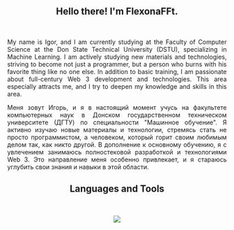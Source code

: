 <h2 align="center">
    Hello there! I'm <strong>FlexonaFFt</strong>.
</h2>
&nbsp;

<p align="justify">
    My name is Igor, and I am currently studying at the Faculty of Computer Science at the Don State Technical University (DSTU), specializing in Machine Learning. I am actively studying new materials and technologies, striving to become not just a programmer, but a person who burns with his favorite thing like no one else.
    In addition to basic training, I am passionate about full-century Web 3 development and technologies. This area especially attracts me, and I try to deepen my knowledge and skills in this area.
</p>

<p align="justify">
    Меня зовут Игорь, и я в настоящий момент учусь на факультете компьютерных наук в Донском государственном техническом университете (ДГТУ) по специальности "Машинное обучение". Я активно изучаю новые материалы и технологии, стремясь стать не просто программистом, а человеком, который горит своим любимым делом так, как никто другой.
    В дополнение к основному обучению, я с увлечением занимаюсь полностековой разработкой и технологиями Web 3. Это направление меня особенно привлекает, и я стараюсь углубить свои знания и навыки в этой области.
</p>

<h2 align="center">
    Languages and Tools
</h2>
&nbsp;

<p align="center">
    <a href="" title="My Skills">
        <img src="https://skillicons.dev/icons?i=vscode,ts,js,nodejs,react,nextjs,python,django,react,mongodb,docker,linux,postgres,go,python,bots,git,github,cloudflare,html,css&perline=7" width="" />
    </a>
</p>